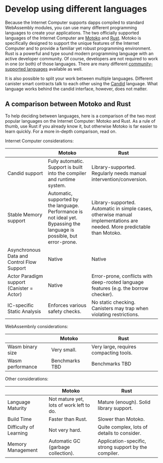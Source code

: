 # Develop using different languages

Because the Internet Computer supports dapps compiled to standard WebAssembly modules, you can use many different programming languages to create your applications. The two officially supported languages of the Internet Computer are [Motoko](./motoko) and [Rust](./rust/rust-intro.md). Motoko is specifically designed to support the unique features of the Internet Computer and to provide a familiar yet robust programming environment. Rust is a powerful and type sound modern programming language with an active developer community. Of course, developers are not required to work in one (or both) of those languages. There are many different [community-supported languages](./other-languages/other-languages-intro.md) available as well.

It is also possible to split your work between multiple languages. Different canister smart contracts talk to each other using the [Candid](./candid/candid-intro.md) language. What language works behind the candid interface, however, does not matter.

## A comparison between Motoko and Rust

To help deciding between languages, here is a comparison of the two most popular languages on the Internet Computer: Motoko and Rust. As a rule of thumb, use Rust if you already know it, but otherwise Motoko is far easier to learn quickly. For a more in-depth comparison, read on.

Internet Computer considerations:

|                   | Motoko          | Rust        |
|-------------------|-----------------|-------------|
| Candid support | Fully automatic. Support is built into the compiler and runtime system. | Library-supported. Regularly needs manual intervention/conversion. |
| Stable Memory support | Automatic, supported by the language. Performance is not ideal yet. Bypassing the language is possible, but error-prone. | Library-supported. Automatic in simple cases, otherwise manual implementations are needed. More predictable than Motoko. |
| Asynchronous Data and Control Flow Support | Native | Native |
| Actor Paradigm support (Canister = Actor) | Native | Error-prone, conflicts with deep-rooted language features (e.g. the borrow checker). |
| IC-specific Static Analysis | Enforces various safety checks. | No static checking. Canisters may trap when violating restrictions. |

WebAssembnly considerations:

|                   | Motoko          | Rust        |
|-------------------|-----------------|-------------|
| Wasm binary size | Very small. | Very large, requires compacting tools. |
| Wasm performance | Benchmarks TBD | Benchmarks TBD |

Other considerations:

|                   | Motoko          | Rust        |
|-------------------|-----------------|-------------|
| Language Maturity | Not mature yet, lots of work left to do. | Mature (enough). Solid library support. |
| Build Time | Faster than Rust. | Slower than Motoko. |
| Difficulty of Learning | Not very hard. | Quite complex, lots of details to consider. |
|  Memory Management | Automatic GC (garbage collection). | Application-specific, strong support by the compiler. |
